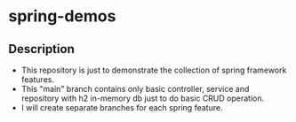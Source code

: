 # spring-demos

## Description

- This repository is just to demonstrate the collection of spring framework features.
- This "main" branch contains only basic controller, service and repository with h2 in-memory db just to do basic CRUD operation.
- I will create separate branches for each spring feature.
